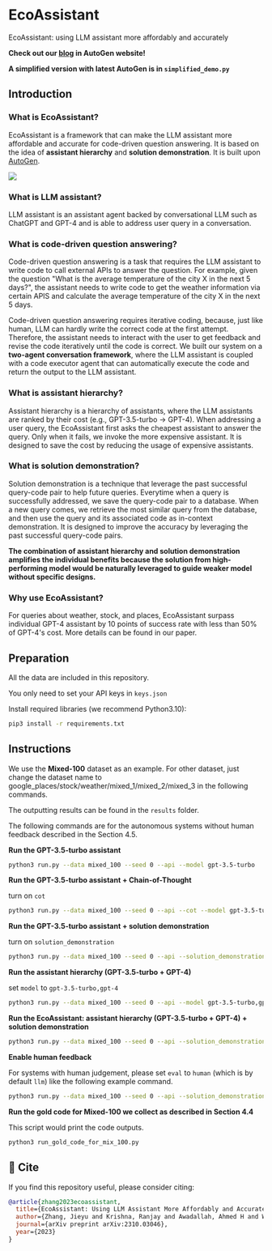 # EcoAssistant

EcoAssistant: using LLM assistant more affordably and accurately

**Check out our [blog](https://microsoft.github.io/autogen/blog/2023/11/09/EcoAssistant) in AutoGen website!**

**A simplified version with latest AutoGen is in `simplified_demo.py`**


## Introduction

### What is EcoAssistant?

EcoAssistant is a framework that can make the LLM assistant more affordable and accurate for code-driven question answering. It is based on the idea of **assistant hierarchy** and **solution demonstration**.
It is built upon [AutoGen](https://github.com/microsoft/autogen).

![](https://github.com/JieyuZ2/EcoAssistant/blob/main/assets/system.png?raw=true)

### What is LLM assistant?

LLM assistant is an assistant agent backed by conversational LLM such as ChatGPT and GPT-4 and is able to address user query in a conversation.

### What is code-driven question answering?

Code-driven question answering is a task that requires the LLM assistant to write code to call external APIs to answer the question. 
For example, given the question "What is the average temperature of the city X in the next 5 days?", the assistant needs to write code to get the weather information via certain APIS and calculate the average temperature of the city X in the next 5 days.

Code-driven question answering requires iterative coding, because, just like human, LLM can hardly write the correct code at the first attempt.
Therefore, the assistant needs to interact with the user to get feedback and revise the code iteratively until the code is correct.
We built our system on a **two-agent conversation framework**, where the LLM assistant is coupled with a code executor agent that can automatically execute the code and return the output to the LLM assistant.

### What is assistant hierarchy?

Assistant hierarchy is a hierarchy of assistants, where the LLM assistants are ranked by their cost (e.g., GPT-3.5-turbo -> GPT-4). 
When addressing a user query, the EcoAssistant first asks the cheapest assistant to answer the query. 
Only when it fails, we invoke the more expensive assistant. It is designed to save the cost by reducing the usage of expensive assistants.

### What is solution demonstration?

Solution demonstration is a technique that leverage the past successful query-code pair to help future queries.
Everytime when a query is successfully addressed, we save the query-code pair to a database. 
When a new query comes, we retrieve the most similar query from the database, and then use the query and its associated code as in-context demonstration.
It is designed to improve the accuracy by leveraging the past successful query-code pairs.

**The combination of assistant hierarchy and solution demonstration amplifies the individual benefits because the solution from high-performing model would be naturally leveraged to guide weaker model without specific designs.**

### Why use EcoAssistant?

For queries about weather, stock, and places, EcoAssistant surpass individual GPT-4 assistant by 10 points of success rate with less than 50% of GPT-4's cost.
More details can be found in our paper.

## Preparation

All the data are included in this repository.

You only need to set your API keys in `keys.json`

Install required libraries (we recommend Python3.10):

```bash
pip3 install -r requirements.txt
```

## Instructions

We use the **Mixed-100** dataset as an example. For other dataset, just change the dataset name to google_places/stock/weather/mixed_1/mixed_2/mixed_3 in the following commands.

The outputting results can be found in the `results` folder.

The following commands are for the autonomous systems without human feedback described in the Section 4.5.


**Run the GPT-3.5-turbo assistant**

```bash
python3 run.py --data mixed_100 --seed 0 --api --model gpt-3.5-turbo 
```

**Run the GPT-3.5-turbo assistant + Chain-of-Thought**

turn on `cot`

```bash
python3 run.py --data mixed_100 --seed 0 --api --cot --model gpt-3.5-turbo 
```


**Run the GPT-3.5-turbo assistant + solution demonstration**

turn on `solution_demonstration`

```bash
python3 run.py --data mixed_100 --seed 0 --api --solution_demonstration --model gpt-3.5-turbo 
```


**Run the assistant hierarchy (GPT-3.5-turbo + GPT-4)**

set `model` to `gpt-3.5-turbo,gpt-4` 

```bash
python3 run.py --data mixed_100 --seed 0 --api --model gpt-3.5-turbo,gpt-4
```


**Run the EcoAssistant: assistant hierarchy (GPT-3.5-turbo + GPT-4) + solution demonstration**

```bash
python3 run.py --data mixed_100 --seed 0 --api --solution_demonstration --model gpt-3.5-turbo,gpt-4
```

**Enable human feedback**

For systems with human judgement, please set `eval` to `human` (which is by default `llm`) like the following example command.

```bash
python3 run.py --data mixed_100 --seed 0 --api --solution_demonstration --model gpt-3.5-turbo,gpt-4 --eval human
```

**Run the gold code for Mixed-100 we collect as described in Section 4.4**

This script would print the code outputs.

```bash
python3 run_gold_code_for_mix_100.py
```

## :paperclip: Cite

If you find this repository useful, please consider citing:
```bibtex
@article{zhang2023ecoassistant,
  title={EcoAssistant: Using LLM Assistant More Affordably and Accurately},
  author={Zhang, Jieyu and Krishna, Ranjay and Awadallah, Ahmed H and Wang, Chi},
  journal={arXiv preprint arXiv:2310.03046},
  year={2023}
}
```
